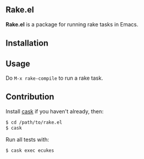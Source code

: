 ## Rake.el

**Rake.el** is a package for running rake tasks in Emacs.

## Installation

## Usage

Do `M-x rake-compile` to run a rake task.

## Contribution

Install [cask](https://github.com/rejeep/cask.el) if you haven't
already, then:

```bash
$ cd /path/to/rake.el
$ cask
```

Run all tests with:

```bash
$ cask exec ecukes
```
